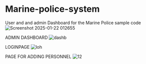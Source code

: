 # Marine-police-system
User and and admin Dashboard for the Marine Police
sample code 
![Screenshot 2025-01-22 012655](https://github.com/user-attachments/assets/9272d37a-ebc8-448f-9546-b34f943f8309)


ADMIN DASHBOARD
![dashb](https://github.com/user-attachments/assets/6bf3058d-067f-49e2-bf30-a60f6018b361) 

LOGINPAGE
![loh](https://github.com/user-attachments/assets/586ab662-b347-4ddb-9306-86a8377941b4)    

PAGE FOR ADDING PERSONNEL 
![12](https://github.com/user-attachments/assets/ee08216f-5f99-4fe3-b4d9-f7bcca151a85)
